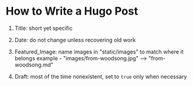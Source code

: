 # How to Write a Hugo Post

1) Title: short yet specific

2) Date: do not change unless recovering old work

3) Featured_Image: name images in "static/images" to match where it belongs
example - "images/from-woodsong.jpg" --> "from-woodsong.md"

4) Draft: most of the time nonexistent, set to `true` only when necessary
